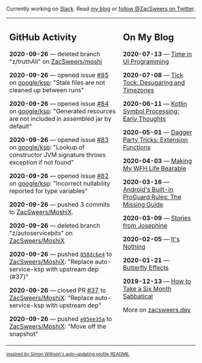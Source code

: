 Currently working on [Slack](https://slack.com/). Read [my blog](https://zacsweers.dev/) or [follow @ZacSweers on Twitter](https://twitter.com/ZacSweers).

<table><tr><td valign="top" width="60%">

## GitHub Activity
<!-- githubActivity starts -->
**2020-09-26** — deleted branch "z/truthAll" on [ZacSweers/moshi](https://api.github.com/repos/ZacSweers/moshi)

**2020-09-26** — opened issue [#85](https://api.github.com/repos/google/ksp/issues/85) on [google/ksp](https://api.github.com/repos/google/ksp): "Stale files are not cleaned up between runs"

**2020-09-26** — opened issue [#84](https://api.github.com/repos/google/ksp/issues/84) on [google/ksp](https://api.github.com/repos/google/ksp): "Generated resources are not included in assembled jar by default"

**2020-09-26** — opened issue [#83](https://api.github.com/repos/google/ksp/issues/83) on [google/ksp](https://api.github.com/repos/google/ksp): "Lookup of constructor JVM signature throws exception if not found"

**2020-09-26** — opened issue [#82](https://api.github.com/repos/google/ksp/issues/82) on [google/ksp](https://api.github.com/repos/google/ksp): "Incorrect nullability reported for type variables"

**2020-09-26** — pushed 3 commits to [ZacSweers/MoshiX](https://api.github.com/repos/ZacSweers/MoshiX).

**2020-09-26** — deleted branch "z/autoservicebits" on [ZacSweers/MoshiX](https://api.github.com/repos/ZacSweers/MoshiX)

**2020-09-26** — pushed [`058dc6e4`](https://github.com/ZacSweers/MoshiX/commit/058dc6e4ea81100fda541288480d658627990fb0) to [ZacSweers/MoshiX](https://api.github.com/repos/ZacSweers/MoshiX): "Replace auto-service-ksp with upstream dep (#37)"

**2020-09-26** — closed PR [#37](https://api.github.com/repos/ZacSweers/MoshiX/pulls/37) to [ZacSweers/MoshiX](https://api.github.com/repos/ZacSweers/MoshiX): "Replace auto-service-ksp with upstream dep"

**2020-09-26** — pushed [`e05ee35a`](https://github.com/ZacSweers/MoshiX/commit/e05ee35a9adc89739ebc71b111e9b698841e2c8b) to [ZacSweers/MoshiX](https://api.github.com/repos/ZacSweers/MoshiX): "Move off the snapshot"
<!-- githubActivity ends -->
</td><td valign="top" width="40%">

## On My Blog
<!-- blog starts -->
**2020-07-13** — [Time in UI Programming](https://www.zacsweers.dev/time-in-ui/)

**2020-07-08** — [Tick Tock: Desugaring and Timezones](https://www.zacsweers.dev/ticktock-desugaring-timezones/)

**2020-06-11** — [Kotlin Symbol Processing: Early Thoughts](https://www.zacsweers.dev/kotlin-symbol-processor-early-thoughts/)

**2020-05-01** — [Dagger Party Tricks: Extension Functions](https://www.zacsweers.dev/dagger-party-tricks-extension-functions/)

**2020-04-03** — [Making My WFH Life Bearable](https://www.zacsweers.dev/making-wfh-life-bearable/)

**2020-03-16** — [Android's Built-in ProGuard Rules: The Missing Guide](https://www.zacsweers.dev/android-proguard-rules/)

**2020-03-09** — [Stories from Josephine](https://www.zacsweers.dev/stories-from-josephine/)

**2020-02-05** — [It's Nothing](https://www.zacsweers.dev/its-nothing/)

**2020-01-21** — [Butterfly Effects](https://www.zacsweers.dev/butterfly-effects/)

**2019-12-13** — [How to Take a Six Month Sabbatical](https://www.zacsweers.dev/how-to-take-a-six-month-sabbatical/)
<!-- blog ends -->
More on [zacsweers.dev](https://zacsweers.dev/)
</td></tr></table>

<sub><a href="https://simonwillison.net/2020/Jul/10/self-updating-profile-readme/">Inspired by Simon Willison's auto-updating profile README.</a></sub>